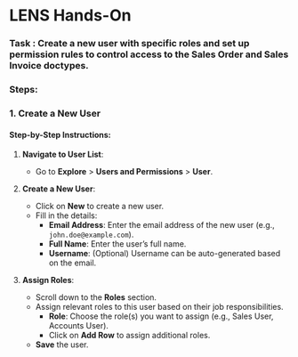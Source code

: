 # LENS Hands-On
### Task : Create a new user with specific roles and set up permission rules to control access to the **Sales Order** and **Sales Invoice** doctypes.
### **Steps:**

### 1. **Create a New User**

#### **Step-by-Step Instructions**:

1.  **Navigate to User List**:
    
    -   Go to **Explore** > **Users and Permissions** > **User**.
2.  **Create a New User**:
    
    -   Click on **New** to create a new user.
    -   Fill in the details:
        -   **Email Address**: Enter the email address of the new user (e.g., `john.doe@example.com`).
        -   **Full Name**: Enter the user’s full name.
        -   **Username**: (Optional) Username can be auto-generated based on the email.
3.  **Assign Roles**:
    
    -   Scroll down to the **Roles** section.
    -   Assign relevant roles to this user based on their job responsibilities.
        -   **Role**: Choose the role(s) you want to assign (e.g., Sales User, Accounts User).
        -   Click on **Add Row** to assign additional roles.
    -   **Save** the user.


<!--stackedit_data:
eyJoaXN0b3J5IjpbLTEzMjQ4NzA5MTNdfQ==
-->